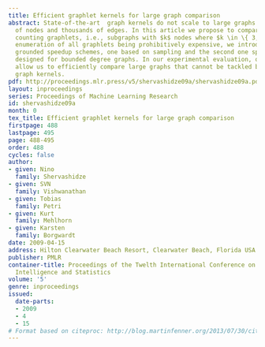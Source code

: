 ```yaml
---
title: Efficient graphlet kernels for large graph comparison
abstract: State-of-the-art  graph kernels do not scale to large graphs with hundreds
  of nodes and thousands of edges. In this article we propose to compare graphs by
  counting graphlets, i.e., subgraphs with $k$ nodes where $k \in \{ 3, 4, 5 \}$. Exhaustive
  enumeration of all graphlets being prohibitively expensive, we introduce two theoretically
  grounded speedup schemes, one based on sampling and the second one specifically
  designed for bounded degree graphs. In our experimental evaluation, our novel kernels
  allow us to efficiently compare large graphs that cannot be tackled by existing
  graph kernels.
pdf: http://proceedings.mlr.press/v5/shervashidze09a/shervashidze09a.pdf
layout: inproceedings
series: Proceedings of Machine Learning Research
id: shervashidze09a
month: 0
tex_title: Efficient graphlet kernels for large graph comparison
firstpage: 488
lastpage: 495
page: 488-495
order: 488
cycles: false
author:
- given: Nino
  family: Shervashidze
- given: SVN
  family: Vishwanathan
- given: Tobias
  family: Petri
- given: Kurt
  family: Mehlhorn
- given: Karsten
  family: Borgwardt
date: 2009-04-15
address: Hilton Clearwater Beach Resort, Clearwater Beach, Florida USA
publisher: PMLR
container-title: Proceedings of the Twelth International Conference on Artificial
  Intelligence and Statistics
volume: '5'
genre: inproceedings
issued:
  date-parts:
  - 2009
  - 4
  - 15
# Format based on citeproc: http://blog.martinfenner.org/2013/07/30/citeproc-yaml-for-bibliographies/
---
```

